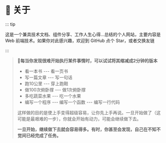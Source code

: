 # 🦚 **关于**

::: tip

这是一个兼具技术文档、组件分享、工作人生心得...总结的个人网站，主要内容是 Web 前端技术。如果你对此感兴趣，欢迎到 GitHub 点个 Star，或者交换友链

:::



> **📌每当你发现很难开始执行某件事情时，可以试试将其缩减成2分钟的版本**
>
> - 看一本书 --- 看一页书
> - 写一篇文章 --- 写一句话
> - 跑10公里 --- 穿上跑鞋
> - 做100次俯卧撑 --- 做1次俯卧撑
> - 多吃蔬菜水果 --- 吃一个水果
> - 编写一个程序 --- 编写一个函数 --- 编写一行代码
>
> 这样做的目的是使上手变得超级容易，让你先上手再说。一旦开始做了（这可能是最艰难的一步），你就会开始有动力，可能会继续做下去。
>
> **一旦开始，继续做下去就会容易得多。有时，你甚至会发现，自己在不知不觉间已经完成了任务。**

